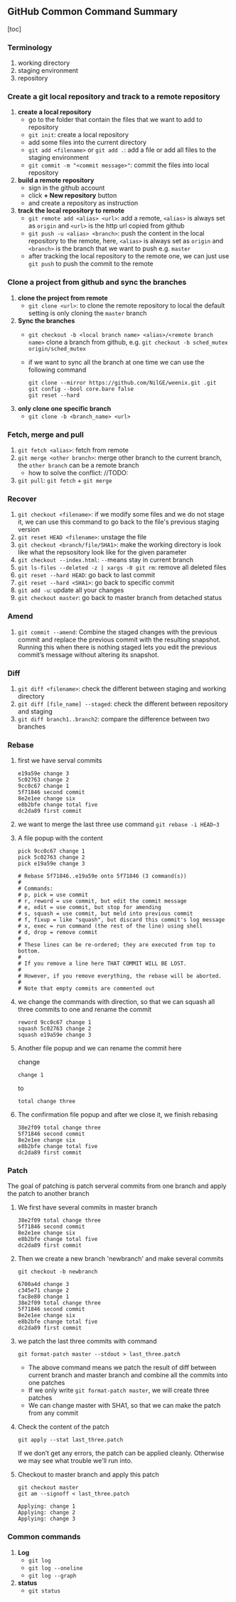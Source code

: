 ## GitHub Common Command Summary
[toc]
### Terminology
1. working directory
2. staging environment
3. repository

### Create a git local repository and track to a remote repository

1. **create a local repository**
	- go to the folder that contain the files that we want to add to repository
	- `git init`: create a local repository
	- add some files into the current directory
	- `git add <filename>` or `git add .`: add a file or add all files to the staging environment
	- `git commit -m "<commit message>"`: commit the files into local repository
2. **build a remote repository**
	- sign in the github account
	- click **+ New repository** button
	- and create a repository as instruction
3. **track the local repository to remote**
	- `git remote add <alias> <url>`: add a remote, `<alias>` is always set as `origin` and `<url>` is the http url copied from github
	- `git push -u <alias> <branch>`: push the content in the local repository to the remote, here, `<alias>` is always set as `origin` and `<branch>` is the branch that we want to push e.g. `master`
	- after tracking the local repository to the remote one, we can just use `git push` to push the commit to the remote


### Clone a project from github and sync the branches

1. **clone the project from remote**
	- `git clone <url>`: to clone the remote repository to local the default setting is only cloning the `master` branch
2. **Sync the branches**
	- `git checkout -b <local branch name> <alias>/<remote branch name>` clone a branch from github, e.g. `git checkout -b sched_mutex origin/sched_mutex`
	- if we want to sync all the branch at one time we can use the following command

		```
		git clone --mirror https://github.com/NilGE/weenix.git .git
		git config --bool core.bare false
		git reset --hard
		```
3. **only clone one specific branch**
	- `git clone -b <branch_name> <url>`

### Fetch, merge and pull
1. `git fetch <alias>`: fetch from remote
2. `git merge <other branch>`: merge other branch to the current branch, the `other branch` can be a remote branch
	- how to solve the conflict:
		//TODO:
3. `git pull`: `git fetch` + `git merge`

### Recover
1. `git checkout <filename>`: if we modify some files and we do not stage it, we can use this command to go back to the file's previous staging version
2. `git reset HEAD <filename>`: unstage the file
3. `git checkout <branch/file/SHA1>`: make the working directory is look like what the repsository look like for the given parameter
4. `git checkout --index.html`: `--`means stay in current branch
5. `git ls-files --deleted -z | xargs -0 git rm`: remove all deleted files
6. `git reset --hard HEAD`: go back to last commit
7. `git reset --hard <SHA1>`: go back to specific commit
8. `git add -u`: update all your changes
9. `git checkout master`: go back to master branch from detached status

### Amend
1. `git commit --amend`: Combine the staged changes with the previous commit and replace the previous commit with the resulting snapshot. Running this when there is nothing staged lets you edit the previous commit’s message without altering its snapshot.

### Diff
1. `git diff <filename>`: check the different between staging and working directory
2. `git diff [file_name] --staged`: check the different between repository and staging
3. `git diff branch1..branch2`: compare the difference between two branches

### Rebase
1. first we have serval commits

	```
	e19a59e change 3
	5c02763 change 2
	9cc0c67 change 1
	5f71846 second commit
	8e2e1ee change six
	e8b2bfe change total five
	dc2da89 first commit
	```
2. we want to merge the last three use command `git rebase -i HEAD~3`
3. A file popup with the content

	```
	pick 9cc0c67 change 1
	pick 5c02763 change 2
	pick e19a59e change 3

	# Rebase 5f71846..e19a59e onto 5f71846 (3 command(s))
	#
	# Commands:
	# p, pick = use commit
	# r, reword = use commit, but edit the commit message
	# e, edit = use commit, but stop for amending
	# s, squash = use commit, but meld into previous commit
	# f, fixup = like "squash", but discard this commit's log message
	# x, exec = run command (the rest of the line) using shell
	# d, drop = remove commit
	#
	# These lines can be re-ordered; they are executed from top to bottom.
	#
	# If you remove a line here THAT COMMIT WILL BE LOST.
	#
	# However, if you remove everything, the rebase will be aborted.
	#
	# Note that empty commits are commented out
	```
4. we change the commands with direction, so that we can squash all three commits to one and rename the commit

	```
	reword 9cc0c67 change 1
	squash 5c02763 change 2
	squash e19a59e change 3
	```
5. Another file popup and we can rename the commit here

	change

	```
	change 1
	```

	to

	```
	total change three
	```
6. The confirmation file popup and after we close it, we finish rebasing

	```
	38e2f09 total change three
	5f71846 second commit
	8e2e1ee change six
	e8b2bfe change total five
	dc2da89 first commit
	```


### Patch
The goal of patching is patch serveral commits from one branch and apply the patch to another branch

1. We first have several commits in master branch

	```
	38e2f09 total change three
	5f71846 second commit
	8e2e1ee change six
	e8b2bfe change total five
	dc2da89 first commit
	```
2. Then we create a new branch 'newbranch' and make several commits

	```
	git checkout -b newbranch
	```

	```
	6700a4d change 3
	c345e71 change 2
	fac8e80 change 1
	38e2f09 total change three
	5f71846 second commit
	8e2e1ee change six
	e8b2bfe change total five
	dc2da89 first commit
	```
3. we patch the last three commits with command

	```
	git format-patch master --stdout > last_three.patch
	```
	* 	The above command means we patch the result of diff between current branch and master branch and combine all the commits into one patches
	* 	If we only write `git format-patch master`, we will create three patches
	*  We can change master with SHA1, so that we can make the patch from any commit

4. Check the content of the patch

	```
	git apply --stat last_three.patch
	```
	If we don’t get any errors, the patch can be applied cleanly. Otherwise we may see what trouble we'll run into.

5. Checkout to master branch and apply this patch

	```
	git checkout master
	git am --signoff < last_three.patch
	```

	```
	Applying: change 1
	Applying: change 2
	Applying: change 3
	```



### Common commands

1. **Log**
	- `git log`
	- `git log --oneline`
	- `git log --graph`
2. **status**
	- `git status`
